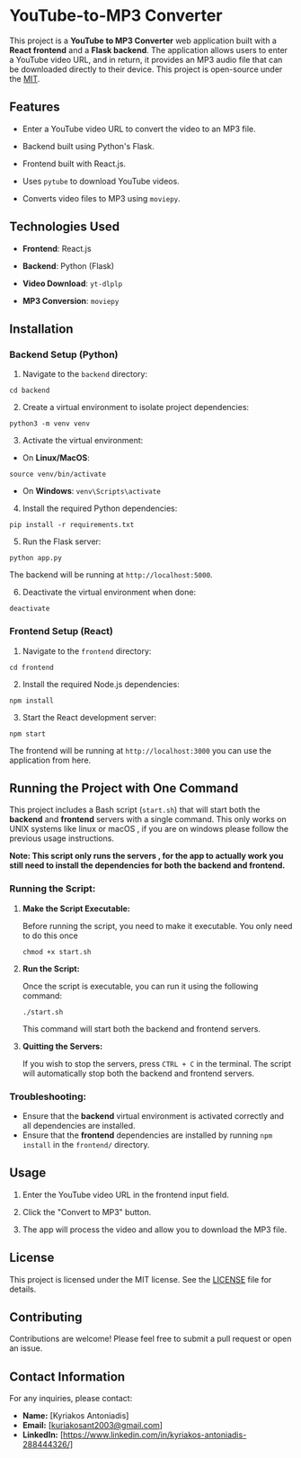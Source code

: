 # YouTube-to-MP3 Converter

This project is a **YouTube to MP3 Converter** web application built with a **React frontend** and a **Flask backend**. The application allows users to enter a YouTube video URL, and in return, it provides an MP3 audio file that can be downloaded directly to their device. This project is open-source under the [MIT](./LICENSE).

  

## Features

- Enter a YouTube video URL to convert the video to an MP3 file.

- Backend built using Python's Flask.

- Frontend built with React.js.

- Uses `pytube` to download YouTube videos.

- Converts video files to MP3 using `moviepy`.

## Technologies Used

-  **Frontend**: React.js

-  **Backend**: Python (Flask)

-  **Video Download**: `yt-dlplp`

-  **MP3 Conversion**: `moviepy`

  

## Installation

### Backend Setup (Python)

1. Navigate to the `backend` directory:

`cd backend`

2. Create a virtual environment to isolate project dependencies:

`python3 -m venv venv`

3. Activate the virtual environment:

- On **Linux/MacOS**:

`source venv/bin/activate`

- On **Windows**:
`venv\Scripts\activate`

4. Install the required Python dependencies:

`pip install -r requirements.txt`

5. Run the Flask server:

`python app.py`

The backend will be running at `http://localhost:5000`.

6. Deactivate the virtual environment when done:

`deactivate`

### Frontend Setup (React)

1. Navigate to the `frontend` directory:

`cd frontend`

2. Install the required Node.js dependencies:

`npm install`

3. Start the React development server:

`npm start`

The frontend will be running at `http://localhost:3000` you can use the application from here.

## Running the Project with One Command

This project includes a Bash script (`start.sh`) that will start both the **backend** and **frontend** servers with a single command. This only works on UNIX systems like linux or macOS , if you are on windows please follow the previous usage instructions. 

**Note: This script only runs the servers , for the app to actually work you still need to install the dependencies for both the backend and frontend.**

### Running the Script:

1.  **Make the Script Executable:**
    
    Before running the script, you need to make it executable. You only need to do this once
    
    `chmod +x start.sh` 
    
2.  **Run the Script:**
    
    Once the script is executable, you can run it using the following command:
    
    `./start.sh` 
    
    This command will start both the backend and frontend servers.
    
3.  **Quitting the Servers:**
    
    If you wish to stop the servers, press `CTRL + C` in the terminal. The script will automatically stop both the backend and frontend servers.

### Troubleshooting:

-   Ensure that the **backend** virtual environment is activated correctly and all dependencies are installed.
-   Ensure that the **frontend** dependencies are installed by running `npm install` in the `frontend/` directory.
  

## Usage

  

1. Enter the YouTube video URL in the frontend input field.

2. Click the "Convert to MP3" button.

3. The app will process the video and allow you to download the MP3 file.

  

## License
This project is licensed under the MIT license. See the [LICENSE](./LICENSE) file for details.

## Contributing

Contributions are welcome! Please feel free to submit a pull request or open an issue.

## Contact Information

For any inquiries, please contact:

- **Name:** [Kyriakos Antoniadis]
- **Email:** [kuriakosant2003@gmail.com]
- **LinkedIn:** [https://www.linkedin.com/in/kyriakos-antoniadis-288444326/]